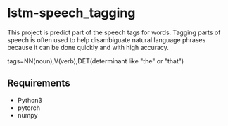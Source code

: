 # lstm-speech_tagging
This project is predict part of the speech tags for words.
Tagging parts of speech is often used to help disambiguate natural language phrases because it can be done quickly and with high accuracy.

tags=NN(noun),V(verb),DET(determinant like "the" or "that")


## Requirements
- Python3
- pytorch
- numpy
